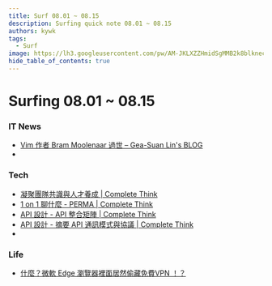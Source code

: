 ```yaml
---
title: Surf 08.01 ~ 08.15
description: Surfing quick note 08.01 ~ 08.15
authors: kywk
tags:
  - Surf
image: https://lh3.googleusercontent.com/pw/AM-JKLXZZHmidSgMMB2k8blkneclNRysPXLr__G7rZ4hPi2sN0jC67PHAbX1MyFj8hQX_MTZ6bwIMPwCyu2fu1bU0ZXSX09eu-OlSDb4U-9haUS_wgnVPLaCM6WQLsRbsnocF8X5Edmt35rDjytljbNEMsaf8A=w800-no?authuser=0
hide_table_of_contents: true
---
```


Surfing 08.01 ~ 08.15
==================

### IT News

- [Vim 作者 Bram Moolenaar 過世 – Gea-Suan Lin's BLOG](https://blog.gslin.org/archives/2023/08/05/11280)
- 
### Tech

- [凝聚團隊共識與人才養成 | Complete Think](https://rickhw.github.io/2023/07/29/Management/Team-Consensus-and-Talent-Development/)
- [1 on 1 聊什麼 - PERMA | Complete Think](https://rickhw.github.io/2023/08/01/Management/PERMA/)
- [API 設計 - API 整合矩陣 | Complete Think](https://rickhw.github.io/2023/07/02/DistributedSystems/API-First_Integration-Matrix/)
- [API 設計 - 摘要 API 通訊模式與協議 | Complete Think](https://rickhw.github.io/2023/06/24/DistributedSystems/API-First_Communication-Protocol/)
- 

### Life

- [什麼？微軟 Edge 瀏覽器裡面居然偷藏免費VPN ！？](https://www.soft4fun.net/software/security/edge-free-vpn-network.htm)
